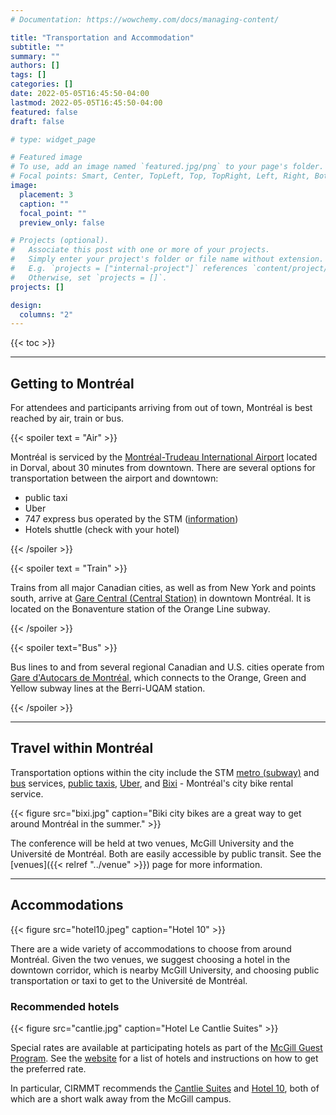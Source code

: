 ```yaml
---
# Documentation: https://wowchemy.com/docs/managing-content/

title: "Transportation and Accommodation"
subtitle: ""
summary: ""
authors: []
tags: []
categories: []
date: 2022-05-05T16:45:50-04:00
lastmod: 2022-05-05T16:45:50-04:00
featured: false
draft: false

# type: widget_page

# Featured image
# To use, add an image named `featured.jpg/png` to your page's folder.
# Focal points: Smart, Center, TopLeft, Top, TopRight, Left, Right, BottomLeft, Bottom, BottomRight.
image:
  placement: 3
  caption: ""
  focal_point: ""
  preview_only: false

# Projects (optional).
#   Associate this post with one or more of your projects.
#   Simply enter your project's folder or file name without extension.
#   E.g. `projects = ["internal-project"]` references `content/project/deep-learning/index.md`.
#   Otherwise, set `projects = []`.
projects: []

design:
  columns: "2"
---
```


{{< toc >}}

---

## Getting to Montréal

For attendees and participants arriving from out of town, Montréal is best reached by air, train or bus.

<!-- ### Air  -->

{{< spoiler text = "Air" >}}

Montréal is serviced by the [Montréal-Trudeau International Airport](https://www.admtl.com/en) located in Dorval, about 30 minutes from downtown.
There are several options for transportation between the airport and downtown:

- public taxi
- Uber
- 747 express bus operated by the STM ([information](https://www.admtl.com/en/access/transports/buses-747-express))
- Hotels shuttle (check with your hotel)

{{< /spoiler >}}

<!-- ### Train  -->

{{< spoiler text = "Train" >}}

Trains from all major Canadian cities, as well as from New York and points south, arrive at [Gare Central (Central Station)](https://garecentrale.ca/en/) in downtown Montréal. It is located on the Bonaventure station of the Orange Line subway.

{{< /spoiler >}}

{{< spoiler text="Bus" >}}

Bus lines to and from several regional Canadian and U.S. cities operate from [Gare d'Autocars de Montréal](https://www.gamtl.com/en/bienvenue/), which connects to the Orange, Green and Yellow subway lines at the Berri-UQAM station.

{{< /spoiler >}}

---

## Travel within Montréal

Transportation options within the city include the STM [metro (subway)](https://www.stm.info/en/info/networks/metro) and [bus](https://www.stm.info/en/info/networks/bus) services, [public taxis](https://bonjour.taxi/en/), [Uber](https://www.uber.com/global/en/cities/montreal/), and [Bixi](https://bixi.com/en) - Montréal's city bike rental service.

{{< figure src="bixi.jpg" caption="Biki city bikes are a great way to get around Montréal in the summer." >}}

The conference will be held at two venues, McGill University and the Université de Montréal. Both are easily accessible by public transit. See the [venues]({{< relref "../venue" >}}) page for more information.

---

## Accommodations

{{< figure src="hotel10.jpeg" caption="Hotel 10" >}}

There are a wide variety of accommodations to choose from around Montréal. Given the two venues, we suggest choosing a hotel in the downtown corridor, which is nearby McGill University, and choosing public transportation or taxi to get to the Université de Montréal.

### Recommended hotels

{{< figure src="cantlie.jpg" caption="Hotel Le Cantlie Suites" >}}

Special rates are available at participating hotels as part of the [McGill Guest Program](https://www.mcgill.ca/accommodations/mohp/downtown). See the [website](https://www.mcgill.ca/accommodations/mohp/downtown) for a list of hotels and instructions on how to get the preferred rate.

In particular, CIRMMT recommends the [Cantlie Suites](http://www.hotelcantlie.com/) and [Hotel 10](https://www.hotel10Montréal.com/), both of which are a short walk away from the McGill campus.

